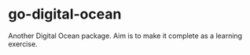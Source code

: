 go-digital-ocean
================

Another Digital Ocean package. Aim is to make it complete as a learning exercise.
